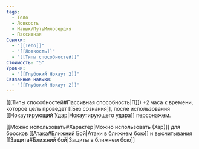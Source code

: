 ```yaml
---
tags:
  - Тело
  - Ловкость
  - Навык/ПутьМилосердия
  - Пассивная
Ссылки:
  - "[[Тело]]"
  - "[[Ловкость]]"
  - "[[Типы способностей]]"
Стоимость: "5"
Уровни:
  - "[[Глубокий Нокаут 2]]"
Связанные навыки:
  - "[[Глубокий Нокаут 2]]"
---
```

([[Типы способностей#Пассивная способность|П]]) +2 часа к времени, которое цель проведет [[Без сознания]], после использования [[Нокаутирующий Удар|Нокаутирующего удара]] персонажем.

[[Можно использовать#Характер|Можно использовать (Хар)]] для бросков [[Атака#Ближний Бой|Атаки в ближнем бою]] и высчитывания [[Защита#Ближний бой|Защиты в ближнем бою]] 